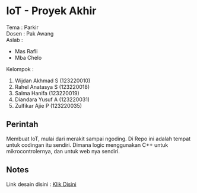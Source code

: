 # IoT - Proyek Akhir
Tema : Parkir\
Dosen : Pak Awang\
Aslab : 
- Mas Rafli
- Mba Chelo

Kelompok :
1. Wijdan Akhmad S (123220010)
2. Rahel Anatasya S (123220018)
3. Salma Hanifa (123220019)
4. Diandara Yusuf A (123220031)
5. Zulfikar Ajie P (123220035)

## Perintah
Membuat IoT, mulai dari merakit sampai ngoding. 
Di Repo ini adalah tempat untuk codingan itu sendiri. 
Dimana logic menggunakan C++ untuk mikrocontrolernya, dan untuk web nya sendiri.

## Notes
Link desain disini : [Klik Disini](https://www.figma.com/design/a2enXWykhsDLfyRNeDsP1w/Desain-Proyek-Akhir?node-id=0-1&node-type=canvas&t=xZRxbDCbKHXbUBNF-0)
